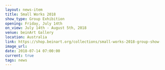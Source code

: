 ```yaml
---
layout: news-item
title: Small Works 2018
show_type: Group Exhibition
opening: Friday, July 14th
on_view: July 14th - August 5th, 2018
venue: beinArt Gallery
location: Australia
link: https://shop.beinart.org/collections/small-works-2018-group-show-with-over-70-artists
image_url:
date: 2018-07-14 07:00:00
current: true
tags: news
---
```

